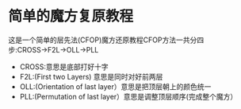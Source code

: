 # 简单的魔方复原教程
这是一个简单的层先法(CFOP)魔方还原教程CFOP方法一共分四步:CROSS→F2L→OLL→PLL
- CROSS:意思是底部打好十字
- F2L:(First two Layers) 意思是同时对好前两层
- OLL:(Orientation of last layer）意思是把顶层朝上的颜色统一
- PLL:(Permutation of last layer）意思是调整顶层顺序(完成整个魔方）
